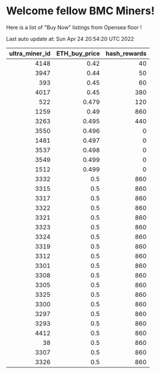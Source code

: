 # Welcome fellow BMC Miners!
Here is a list of "Buy Now" listings from Opensea floor !


Last auto update at: Sun Apr 24 20:54:20 UTC 2022


|   ultra_miner_id |   ETH_buy_price |   hash_rewards |
|-----------------:|----------------:|---------------:|
|             4148 |           0.42  |             40 |
|             3947 |           0.44  |             50 |
|              393 |           0.45  |             60 |
|             4017 |           0.45  |            380 |
|              522 |           0.479 |            120 |
|             1259 |           0.49  |            860 |
|             3263 |           0.495 |            440 |
|             3550 |           0.496 |              0 |
|             1481 |           0.497 |              0 |
|             3537 |           0.498 |              0 |
|             3549 |           0.499 |              0 |
|             1512 |           0.499 |              0 |
|             3332 |           0.5   |            860 |
|             3315 |           0.5   |            860 |
|             3317 |           0.5   |            860 |
|             3322 |           0.5   |            860 |
|             3321 |           0.5   |            860 |
|             3323 |           0.5   |            860 |
|             3324 |           0.5   |            860 |
|             3319 |           0.5   |            860 |
|             3312 |           0.5   |            860 |
|             3301 |           0.5   |            860 |
|             3308 |           0.5   |            860 |
|             3305 |           0.5   |            860 |
|             3325 |           0.5   |            860 |
|             3300 |           0.5   |            860 |
|             3297 |           0.5   |            860 |
|             3293 |           0.5   |            860 |
|             4412 |           0.5   |            860 |
|               38 |           0.5   |            860 |
|             3307 |           0.5   |            860 |
|             3326 |           0.5   |            860 |